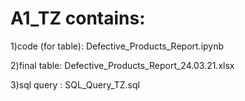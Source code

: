 # A1_TZ contains:
1)code (for table): Defective_Products_Report.ipynb

2)final table: Defective_Products_Report_24.03.21.xlsx

3)sql query : SQL_Query_TZ.sql
